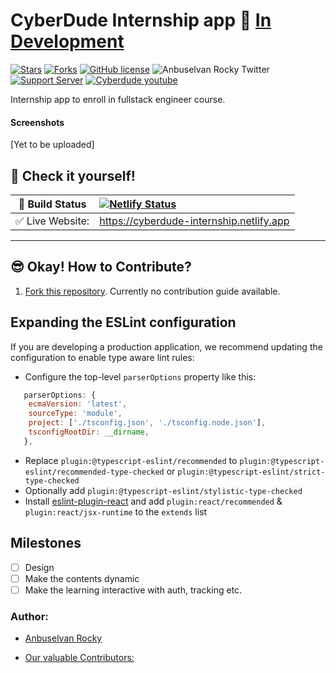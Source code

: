 # CyberDude Internship app 🎉 [In Development](https://cyberdude-internship.netlify.app)

[![Stars](https://img.shields.io/github/stars/anburocky3/cyberdude-internship-app)](https://github.com/anburocky3/cyberdude-internship-app)
[![Forks](https://img.shields.io/github/forks/anburocky3/cyberdude-internship-app)](https://github.com/anburocky3/cyberdude-internship-app)
[![GitHub license](https://img.shields.io/github/license/anburocky3/cyberdude-internship-app)](https://github.com/anburocky3/cyberdude-internship-app)
![Anbuselvan Rocky Twitter](https://img.shields.io/twitter/url?style=social&url=https%3A%2F%2Fgithub.com%2Fanburocky3%2Fcyberdude-internship-app)
[![Support Server](https://img.shields.io/discord/742347296091537448.svg?label=Discord&logo=Discord&colorB=7289da)](https://discord.gg/6ktMR65YMy)
[![Cyberdude youtube](https://img.shields.io/youtube/channel/subscribers/UCteUj8bL1ppZcS70UCWrVfw?style=social)](https://www.youtube.com/c/cyberdudenetworks)

Internship app to enroll in fullstack engineer course.

#### Screenshots

[Yet to be uploaded]

## 🎉 Check it yourself!

| 🚧 Build Status  | [![Netlify Status](https://api.netlify.com/api/v1/badges/e015a124-0097-43ed-873b-fc651dbd9d3c/deploy-status)](https://app.netlify.com/sites/cyberdude-internship/deploys) |
| ---------------- | :------------------------------------------------------------------------------------------------------------------------------------------------------------------------ |
| ✅ Live Website: | https://cyberdude-internship.netlify.app                                                                                                                                  |

---

## 😎 Okay! How to Contribute?

1. [Fork this repository](https://github.com/anburocky3/cyberdude-internship-app/fork). Currently no contribution guide available.

## Expanding the ESLint configuration

If you are developing a production application, we recommend updating the configuration to enable type aware lint rules:

- Configure the top-level `parserOptions` property like this:

```js
   parserOptions: {
    ecmaVersion: 'latest',
    sourceType: 'module',
    project: ['./tsconfig.json', './tsconfig.node.json'],
    tsconfigRootDir: __dirname,
   },
```

- Replace `plugin:@typescript-eslint/recommended` to `plugin:@typescript-eslint/recommended-type-checked` or `plugin:@typescript-eslint/strict-type-checked`
- Optionally add `plugin:@typescript-eslint/stylistic-type-checked`
- Install [eslint-plugin-react](https://github.com/jsx-eslint/eslint-plugin-react) and add `plugin:react/recommended` & `plugin:react/jsx-runtime` to the `extends` list

## Milestones

- [ ] Design
- [ ] Make the contents dynamic
- [ ] Make the learning interactive with auth, tracking etc.

### Author:

- [Anbuselvan Rocky](https://bit.ly/AnbuselvanRockyFB)

- [Our valuable Contributors:](https://cyberdude-internship.netlify.app/contributors)
